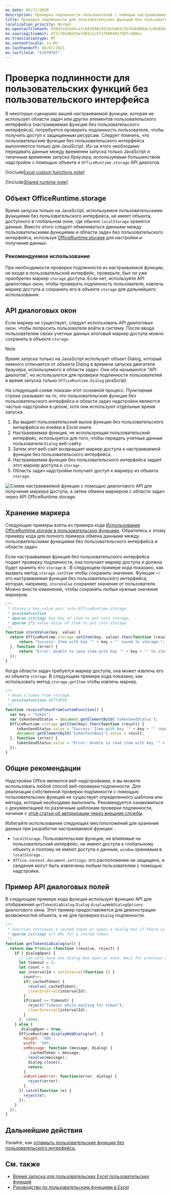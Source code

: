```yaml
---
ms.date: 05/17/2020
description: Проверка подлинности пользователей с помощью настраиваемой Excel, которые не используют области задач.
title: Проверка подлинности для пользовательских функций без пользовательского интерфейса
localization_priority: Normal
ms.openlocfilehash: d39d31d2a54cafc6829482451dcbdb5c5b764b968dc1c0e03be77a72fe1e12f1
ms.sourcegitcommit: 4f2c76b48d15e7d03c5c5f1f809493758fcd88ec
ms.translationtype: MT
ms.contentlocale: ru-RU
ms.lasthandoff: 08/07/2021
ms.locfileid: "57079787"
---
```

# <a name="authentication-for-ui-less-custom-functions"></a>Проверка подлинности для пользовательских функций без пользовательского интерфейса

В некоторых сценариях вашей настраиваемой функции, которая не использует области задач или других элементов пользовательского интерфейса (настраиваемая функция без пользовательского интерфейса), потребуется проверить подлинность пользователя, чтобы получить доступ к защищенным ресурсам. Следует помнить, что пользовательские функции без пользовательского интерфейса выполняются только для JavaScript. Из-за этого необходимо передавать данные между временем запуска только JavaScript и типичным временем запуска браузера, используемым большинством надстройок с помощью объекта и `OfficeRuntime.storage` API диалогов.

[!include[Excel custom functions note](../includes/excel-custom-functions-note.md)]

[!include[Shared runtime note](../includes/shared-runtime-note.md)]

## <a name="officeruntimestorage-object"></a>Объект OfficeRuntime.storage

Время запуска только на JavaScript, используемое пользовательскими функциями без пользовательского интерфейса, не имеет объекта, доступного в глобальном окне, где обычно `localStorage` хранятся данные. Вместо этого следует обмениваться данными между пользовательскими функциями и области задач без пользовательского интерфейса, используя [OfficeRuntime.storage](/javascript/api/office-runtime/officeruntime.storage) для настройки и получения данных.

### <a name="suggested-usage"></a>Рекомендуемое использование

При необходимости проверки подлинности из настраиваемой функции, не входя в пользовательский интерфейс, проверьте, был ли уже приобретен маркер `storage` доступа. Если нет, используйте API диалоговых окон, чтобы проверить подлинность пользователя, извлечь маркер доступа и сохранить его в объекте `storage` для дальнейшего использования.

## <a name="dialog-api"></a>API диалоговых окон

Если маркер не существует, следует использовать API диалоговых окон, чтобы попросить пользователя войти в систему. После ввода пользователем своих учетных данных итоговый маркер доступа можно сохранить в объекте `storage`.

> [!NOTE]
> Время запуска только на JavaScript использует объект Dialog, который немного отличается от объекта Dialog в времени запуска двигателя браузера, используемого в области задач. Они оба называются "API диалогов", но используются для проверки подлинности пользователей в время запуска только `OfficeRuntime.Dialog` javaScript.

На следующей схеме показан этот основной процесс. Пунктирная строка указывает на то, что пользовательские функции без пользовательского интерфейса и области задач надстройки являются частью надстройки в целом, хотя они используют отдельные время запуска.

1. Вы выдает пользовательский вызов функции без пользовательского интерфейса из ячейки в Excel книге.
2. Настраиваемая функция, не использующая пользовательский интерфейс, используется для того, чтобы передать учетные данные пользователя `Dialog` веб-сайту.
3. Затем этот веб-сайт возвращает маркер доступа к настраиваемой функции без пользовательского интерфейса.
4. Настраиваемая функция без пользовательского интерфейса задает этот маркер доступа к `storage` .
5. Область задач надстройки получает доступ к маркеру из объекта `storage`.

![Схема настраиваемой функции с помощью диалогового API для получения маркера доступа, а затем обмена маркером с области задач через API OfficeRuntime.storage.](../images/authentication-diagram.png "Схема проверки подлинности.")

## <a name="storing-the-token"></a>Хранение маркера

Следующие примеры взяты из примера кода [Использование OfficeRuntime.storage в пользовательских функциях](https://github.com/OfficeDev/PnP-OfficeAddins/tree/master/Excel-custom-functions/AsyncStorage). Обратитесь к этому примеру кода для полного примера обмена данными между пользовательскими функциями без пользовательского интерфейса и области задач.

Если настраиваемая функция без пользовательского интерфейса подает проверку подлинности, она получает маркер доступа и должна будет хранить его `storage` в . В следующем примере кода показано, как вызвать метод `storage.setItem` чтобы сохранить значение. Функция — это настраиваемая функция без пользовательского интерфейса, которая, например, `storeValue` сохраняет значение от пользователя. Можно внести изменение, чтобы сохранять любые нужные значения маркеров.

```js
/**
 * Stores a key-value pair into OfficeRuntime.storage.
 * @customfunction
 * @param {string} key Key of item to put into storage.
 * @param {*} value Value of item to put into storage.
 */
function storeValue(key, value) {
  return OfficeRuntime.storage.setItem(key, value).then(function (result) {
      return "Success: Item with key '" + key + "' saved to storage.";
  }, function (error) {
      return "Error: Unable to save item with key '" + key + "' to storage. " + error;
  });
}
```

Когда области задач требуется маркер доступа, она может извлечь его из объекта `storage`. В следующем примере кода показано, как использовать метод `storage.getItem` чтобы извлечь маркер.

```js
/**
 * Read a token from storage.
 * @customfunction GETTOKEN
 */
function receiveTokenFromCustomFunction() {
  var key = "token";
  var tokenSendStatus = document.getElementById('tokenSendStatus');
  OfficeRuntime.storage.getItem(key).then(function (result) {
     tokenSendStatus.value = "Success: Item with key '" + key + "' read from storage.";
     document.getElementById('tokenTextBox2').value = result;
  }, function (error) {
     tokenSendStatus.value = "Error: Unable to read item with key '" + key + "' from storage. " + error;
  });
}
```

## <a name="general-guidance"></a>Общие рекомендации

Надстройки Office являются веб-надстройками, и вы можете использовать любой способ веб-проверки подлинности. Для реализации собственной проверки подлинности с помощью пользовательских функций не существует определенного шаблона или метода, который необходимо выполнить. Рекомендуется ознакомиться с документацией по различным шаблонам проверки подлинности, начиная с [этой статьи об авторизации через внешние службы](../develop/auth-external-add-ins.md).  

Избегайте использования следующих местоположений для хранения данных при разработке настраиваемой функции: .

- `localStorage`. Пользовательские функции, не влияемые на пользовательский интерфейс, не имеют доступа к глобальному объекту и поэтому не имеют доступа к данным, `window` хранимым в `localStorage` .
- `Office.context.document.settings`: это расположение не защищено, и сведения могут быть извлечены любым пользователем с помощью надстройки.

## <a name="dialog-box-api-example"></a>Пример API диалоговых полей

В следующем примере кода функция использует функцию API для отображения `getTokenViaDialog` `Dialog` `displayWebDialogOptions` диалогового окна. Этот пример предоставляется для демонстрации возможностей объекта, а не для проверки `Dialog` подлинности.

```JavaScript
/**
 * Function retrieves a cached token or opens a dialog box if there is no saved token. Note that this is not a sufficient example of authentication but is intended to show the capabilities of the Dialog object.
 * @param {string} url URL for a stored token.
 */
function getTokenViaDialog(url) {
  return new Promise (function (resolve, reject) {
    if (_dialogOpen) {
      // Can only have one dialog box open at once. Wait for previous dialog box's token.
      let timeout = 5;
      let count = 0;
      var intervalId = setInterval(function () {
        count++;
        if(_cachedToken) {
          resolve(_cachedToken);
          clearInterval(intervalId);
        }
        if(count >= timeout) {
          reject("Timeout while waiting for token");
          clearInterval(intervalId);
        }
      }, 1000);
    } else {
      _dialogOpen = true;
      OfficeRuntime.displayWebDialog(url, {
        height: '50%',
        width: '50%',
        onMessage: function (message, dialog) {
          _cachedToken = message;
          resolve(message);
          dialog.close();
          return;
        },
        onRuntimeError: function(error, dialog) {
          reject(error);
        },
      }).catch(function (e) {
        reject(e);
      });
    }
  });
}
```

## <a name="next-steps"></a>Дальнейшие действия
Узнайте, как [отламыть пользовательские функции без пользовательского интерфейса.](custom-functions-debugging.md)

## <a name="see-also"></a>См. также

* [Время запуска для пользовательских Excel пользовательских функций](custom-functions-runtime.md)
* [Руководство по пользовательским функциям в Excel](../tutorials/excel-tutorial-create-custom-functions.md)